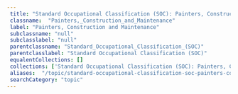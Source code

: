 ```yaml
--- 
 title: "Standard Occupational Classification (SOC): Painters, Construction and Maintenance" 
 classname:  "Painters,_Construction_and_Maintenance" 
 label: "Painters, Construction and Maintenance" 
 subclassname: "null" 
 subclasslabel: "null" 
 parentclassname: "Standard_Occupational_Classification_(SOC)" 
 parentclasslabel: "Standard Occupational Classification (SOC)" 
 equalentCollections: [] 
 collections: ['Standard Occupational Classification (SOC): Painters, Construction and Maintenance']
 aliases:  "/topic/standard-occupational-classification-soc-painters-construction-and-maintenance"  
 searchCategory: "topic" 
---
```

